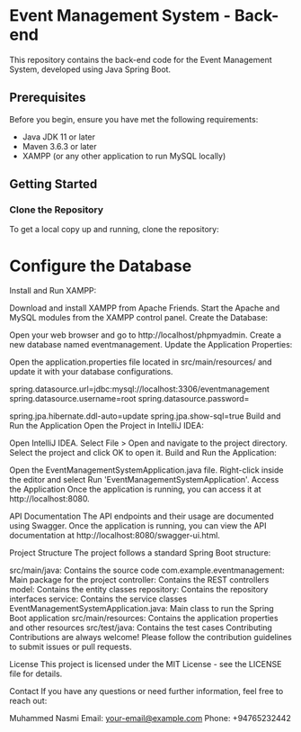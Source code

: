 # Event Management System - Back-end

This repository contains the back-end code for the Event Management System, developed using Java Spring Boot.

## Prerequisites

Before you begin, ensure you have met the following requirements:
- Java JDK 11 or later
- Maven 3.6.3 or later
- XAMPP (or any other application to run MySQL locally)

## Getting Started

### Clone the Repository

To get a local copy up and running, clone the repository:

# Configure the Database
Install and Run XAMPP:

Download and install XAMPP from Apache Friends.
Start the Apache and MySQL modules from the XAMPP control panel.
Create the Database:

Open your web browser and go to http://localhost/phpmyadmin.
Create a new database named eventmanagement.
Update the Application Properties:

Open the application.properties file located in src/main/resources/ and update it with your database configurations.

spring.datasource.url=jdbc:mysql://localhost:3306/eventmanagement
spring.datasource.username=root
spring.datasource.password=

spring.jpa.hibernate.ddl-auto=update
spring.jpa.show-sql=true
Build and Run the Application
Open the Project in IntelliJ IDEA:

Open IntelliJ IDEA.
Select File > Open and navigate to the project directory.
Select the project and click OK to open it.
Build and Run the Application:

Open the EventManagementSystemApplication.java file.
Right-click inside the editor and select Run 'EventManagementSystemApplication'.
Access the Application
Once the application is running, you can access it at http://localhost:8080.

API Documentation
The API endpoints and their usage are documented using Swagger. Once the application is running, you can view the API documentation at http://localhost:8080/swagger-ui.html.

Project Structure
The project follows a standard Spring Boot structure:

src/main/java: Contains the source code
com.example.eventmanagement: Main package for the project
controller: Contains the REST controllers
model: Contains the entity classes
repository: Contains the repository interfaces
service: Contains the service classes
EventManagementSystemApplication.java: Main class to run the Spring Boot application
src/main/resources: Contains the application properties and other resources
src/test/java: Contains the test cases
Contributing
Contributions are always welcome! Please follow the contribution guidelines to submit issues or pull requests.

License
This project is licensed under the MIT License - see the LICENSE file for details.

Contact
If you have any questions or need further information, feel free to reach out:

Muhammed Nasmi
Email: your-email@example.com
Phone: +94765232442
